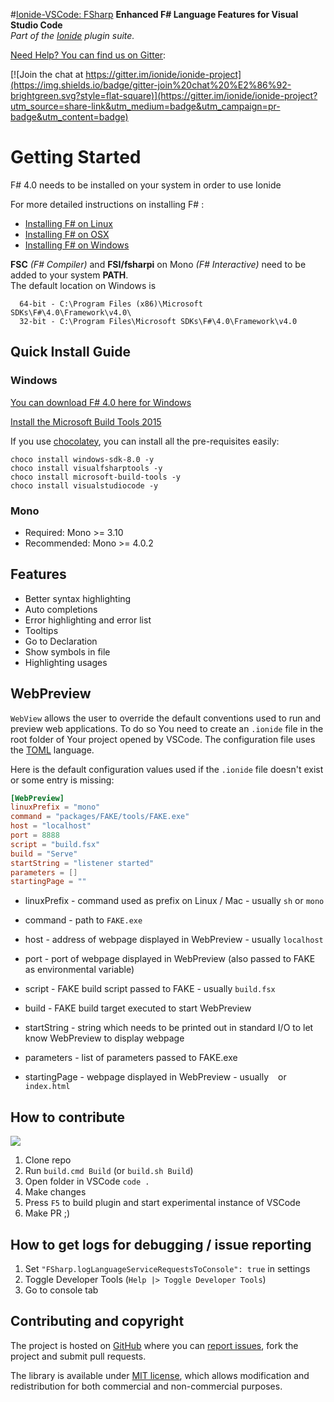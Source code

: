 #[Ionide-VSCode: FSharp](https://marketplace.visualstudio.com/items/Ionide.Ionide-fsharp)
**Enhanced F# Language Features for Visual Studio Code**  
_Part of the [Ionide](http://ionide.io) plugin suite._

[Need Help? You can find us on Gitter](https://gitter.im/ionide/ionide-project):

[![Join the chat at https://gitter.im/ionide/ionide-project](https://img.shields.io/badge/gitter-join%20chat%20%E2%86%92-brightgreen.svg?style=flat-square)](https://gitter.im/ionide/ionide-project?utm_source=share-link&utm_medium=badge&utm_campaign=pr-badge&utm_content=badge)

# Getting Started

F# 4.0 needs to be installed on your system in order to use Ionide

For more detailed instructions on installing F# :

* [Installing F# on Linux](http://fsharp.org/use/linux/)
* [Installing F# on OSX](http://fsharp.org/use/mac/)
* [Installing F# on Windows](http://fsharp.org/use/windows/)


**FSC** _(F# Compiler)_ and **FSI/fsharpi** on Mono _(F# Interactive)_ need to be added to your system **PATH**.  
The default location on Windows is 
```
  64-bit - C:\Program Files (x86)\Microsoft SDKs\F#\4.0\Framework\v4.0\
  32-bit - C:\Program Files\Microsoft SDKs\F#\4.0\Framework\v4.0
```
## Quick Install Guide

### Windows

[You can download F# 4.0 here for Windows](https://www.microsoft.com/en-us/download/details.aspx?id=48179)

[Install the Microsoft Build Tools 2015](https://www.microsoft.com/en-us/download/details.aspx?id=48159&wa=wsignin1.0)

If you use [chocolatey](https://chocolatey.org/), you can install all the pre-requisites easily:

```batch
choco install windows-sdk-8.0 -y
choco install visualfsharptools -y
choco install microsoft-build-tools -y
choco install visualstudiocode -y
```

### Mono

* Required: Mono >= 3.10
* Recommended: Mono >= 4.0.2

## Features

- Better syntax highlighting
- Auto completions
- Error highlighting and error list
- Tooltips
- Go to Declaration
- Show symbols in file
- Highlighting usages


## WebPreview
`WebView` allows the user to override the default conventions used to run and preview web applications. To do so You need to create an `.ionide` file in the root folder of Your project opened by VSCode. The configuration file uses the [TOML](https://github.com/toml-lang/toml) language.

Here is the default configuration values used if the `.ionide` file doesn't exist or some entry is missing:

```TOML
[WebPreview]
linuxPrefix = "mono"
command = "packages/FAKE/tools/FAKE.exe"
host = "localhost"
port = 8888
script = "build.fsx"
build = "Serve"
startString = "listener started"
parameters = []
startingPage = ""
```

* linuxPrefix - command used as prefix on Linux / Mac - usually `sh` or `mono`

* command - path to `FAKE.exe`

* host - address of webpage displayed in WebPreview - usually `localhost`

* port - port of webpage displayed in WebPreview (also passed to FAKE as environmental variable)

* script - FAKE build script passed to FAKE - usually `build.fsx`

* build - FAKE build target executed to start WebPreview

* startString - string which needs to be printed out in standard I/O to let know WebPreview to display webpage

* parameters - list of parameters passed to FAKE.exe

* startingPage - webpage displayed in WebPreview - usually ` ` or `index.html`

## How to contribute

[![](https://ci.appveyor.com/api/projects/status/5wqf80vub6hqywj8?svg=true)](https://ci.appveyor.com/project/Ionide/ionide-vscode-fsharp)

1. Clone repo
2. Run `build.cmd Build` (or `build.sh Build`)
3. Open folder in VSCode `code .`
4. Make changes
5. Press `F5` to build plugin and start experimental instance of VSCode
6. Make PR ;)

## How to get logs for debugging / issue reporting

1. Set `"FSharp.logLanguageServiceRequestsToConsole": true` in settings
2. Toggle Developer Tools (`Help |> Toggle Developer Tools`)
3. Go to console tab


## Contributing and copyright

The project is hosted on [GitHub](https://github.com/ionide/ionide-vscode-fsharp) where you can [report issues](https://github.com/ionide/ionide-vscode-fsharp/issues), fork
the project and submit pull requests.

The library is available under [MIT license](https://github.com/ionide/ionide-vscode-fsharp/blob/master/LICENSE.md), which allows modification and redistribution for both commercial and non-commercial purposes.
